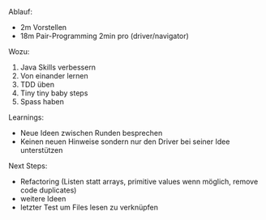 Ablauf:

* 2m Vorstellen
* 18m Pair-Programming 2min pro (driver/navigator)

Wozu:
1. Java Skills verbessern
2. Von einander lernen
3. TDD üben
4. Tiny tiny baby steps
5. Spass haben

Learnings:
- Neue Ideen zwischen Runden besprechen
- Keinen neuen Hinweise sondern nur den Driver bei seiner Idee unterstützen

Next Steps:
- Refactoring (Listen statt arrays, primitive values wenn möglich, remove code duplicates)
- weitere Ideen
- letzter Test um Files lesen zu verknüpfen
